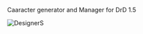Caaracter generator and Manager for DrD 1.5


![DesignerS](https://github.com/user-attachments/assets/7e1c2d1c-2416-44c8-ae8f-cad6d60793c3)
